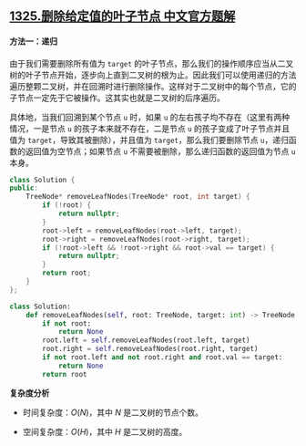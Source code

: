 ## [1325.删除给定值的叶子节点 中文官方题解](https://leetcode.cn/problems/delete-leaves-with-a-given-value/solutions/100000/shan-chu-gei-ding-zhi-de-xie-zi-jie-dian-by-leet-2)
#### 方法一：递归

由于我们需要删除所有值为 `target` 的叶子节点，那么我们的操作顺序应当从二叉树的叶子节点开始，逐步向上直到二叉树的根为止。因此我们可以使用递归的方法遍历整颗二叉树，并在回溯时进行删除操作。这样对于二叉树中的每个节点，它的子节点一定先于它被操作。这其实也就是二叉树的后序遍历。

具体地，当我们回溯到某个节点 `u` 时，如果 `u` 的左右孩子均不存在（这里有两种情况，一是节点 `u` 的孩子本来就不存在，二是节点 `u` 的孩子变成了叶子节点并且值为 `target`，导致其被删除），并且值为 `target`，那么我们要删除节点 `u`，递归函数的返回值为空节点；如果节点 `u` 不需要被删除，那么递归函数的返回值为节点 `u` 本身。

```C++ [sol1-C++]
class Solution {
public:
    TreeNode* removeLeafNodes(TreeNode* root, int target) {
        if (!root) {
            return nullptr;
        }
        root->left = removeLeafNodes(root->left, target);
        root->right = removeLeafNodes(root->right, target);
        if (!root->left && !root->right && root->val == target) {
            return nullptr;
        }
        return root;
    }
};
```

```Python [sol1-Python3]
class Solution:
    def removeLeafNodes(self, root: TreeNode, target: int) -> TreeNode:
        if not root:
            return None
        root.left = self.removeLeafNodes(root.left, target)
        root.right = self.removeLeafNodes(root.right, target)
        if not root.left and not root.right and root.val == target:
            return None
        return root
```

**复杂度分析**

- 时间复杂度：$O(N)$，其中 $N$ 是二叉树的节点个数。

- 空间复杂度：$O(H)$，其中 $H$ 是二叉树的高度。